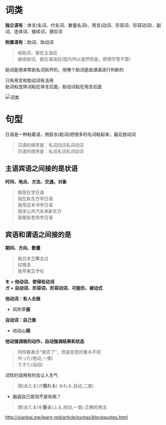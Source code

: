 


# 词类

**独立语有**：体言(名词、代名词、数量名词)、用言(动词、形容词、形容动词)、副词、连体词、接续词，感叹词

**附属语有**：助词、助动词

>格助词，接在主语后  
>接续助词，接在谓语后(因为所以虽然但是，即使尽管不管)
>

助词是用来帮助名词拆开的，用哪个助词是由谓语进行判断的


 只有用言和助动词有活用       
 助词和连体词粘在体言后面，助动词粘在用言后面


 ![词类](./img/ch1/juijuiriyun1kaojifudaoxiaolinglaosi.jpg)

# 句型

日语是一种粘着语，用胶水(助词)把很多的名词粘起来，最后放动词

> 汉语的顺序是：名词动词名词动词  
> 日语的顺序是：名词名词名词动词

## 主语宾语之间接的是状语

**时间、地点、方法、交通，对象**

> 我现在学日语  
> 我在新东方学日语  
> 我用这本书学日语  
> 我坐公共汽车来新东方  
> 我跟安老师学日语


## 宾语和谓语之间接的是

**期间、方向、数量**

> 我日本**三年**去过  
> 往哪去  
>我苹果**三个**吃


**を + 他动词、使得役动词**  
**ガ + 自动词、形容词、形容动词、可能形、被动式**


**他动词：有人去做**
 - 风吹草**振**
 
**自动词：自己做**
- 地动山**摇**

**他动强调做的动作，自动强调结果和状态**

> 同样都表示"做完了"，但是意思的重点不同  
> 作った(他动,一类)  
> できた(自动)  


词性的误用有时会让人生气
> 頭(あたま)ガ**揺れる**( ゆれる,自动,二类)   
- 脑袋自己晃怕不是有病？

> 頭(あたま)を**振る**(ふる,他动,一类) 正确的用法



http://xianbai.me/learn-md/article/syntax/blockquotes.html





